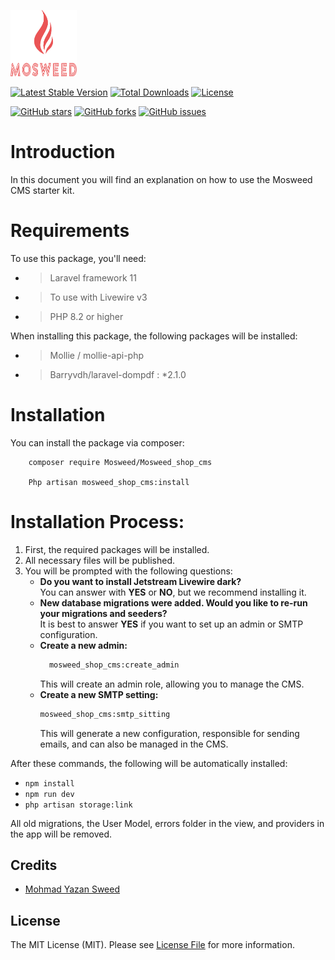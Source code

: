 <p><img src="./logos/logo.svg" width="106" height="106" alt=" CMS"></p>


[![Latest Stable Version](https://img.shields.io/packagist/v/mosweed/mosweed_shop_cms)](https://packagist.org/packages/mosweed/mosweed_shop_cms)
[![Total Downloads](https://img.shields.io/packagist/dt/mosweed/mosweed_shop_cms)](https://packagist.org/packages/mosweed/mosweed_shop_cms)
[![License](https://img.shields.io/packagist/l/mosweed/mosweed_shop_cms)](https://packagist.org/packages/mosweed/mosweed_shop_cms)

[![GitHub stars](https://img.shields.io/github/stars/mosweed/Mosweed_shop_cms?style=social)](https://github.com/mosweed/Mosweed_shop_cms/stargazers)
[![GitHub forks](https://img.shields.io/github/forks/mosweed/Mosweed_shop_cms?style=social)](https://github.com/mosweed/Mosweed_shop_cms/network)
[![GitHub issues](https://img.shields.io/github/issues/mosweed/Mosweed_shop_cms)](https://github.com/mosweed/Mosweed_shop_cms/issues)

<!-- rebo -->






# Introduction

In this document you will find an explanation on how to use the Mosweed CMS starter kit.

# Requirements

To use this package, you'll need:

- > Laravel framework 11
- > To use with Livewire v3
- > PHP 8.2 or higher

When installing this package, the following packages will be installed:

- > Mollie / mollie-api-php
- >	Barryvdh/laravel-dompdf : *2.1.0

# Installation

You can install the package via composer:

```shell script
    composer require Mosweed/Mosweed_shop_cms

    Php artisan mosweed_shop_cms:install
```

# Installation Process:

1. First, the required packages will be installed.
2. All necessary files will be published.
3. You will be prompted with the following questions:
    - **Do you want to install Jetstream Livewire dark?**  
      You can answer with **YES** or **NO**, but we recommend installing it.
    - **New database migrations were added. Would you like to re-run your migrations and seeders?**  
      It is best to answer **YES** if you want to set up an admin or SMTP configuration.
    - **Create a new admin:**  
      ```bash
        mosweed_shop_cms:create_admin
      ```  
      This will create an admin role, allowing you to manage the CMS.
    - **Create a new SMTP setting:**  
      ```bash
      mosweed_shop_cms:smtp_sitting
      ```  
      This will generate a new configuration, responsible for sending emails, and can also be managed in the CMS.

After these commands, the following will be automatically installed:

- `npm install`
- `npm run dev`
- `php artisan storage:link`

All old migrations, the User Model, errors folder in the view, and providers in the app will be removed.



## Credits

- [Mohmad Yazan Sweed](https://github.com/mosweed)


## License

The MIT License (MIT). Please see [License File](LICENSE.md) for more information.
